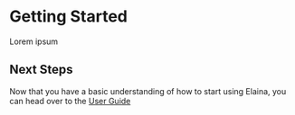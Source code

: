 # Getting Started

Lorem ipsum

## Next Steps

Now that you have a basic understanding of how to start using Elaina, you can head over to the [User Guide](/pages/user-guide)
